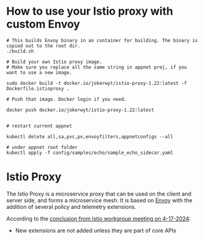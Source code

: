 # How to use your Istio proxy with custom Envoy
```
# This builds Envoy binary in an container for building. The binary is copied out to the root dir.
./build.sh

# Build your own Istio proxy image.
# Make sure you replace all the same string in appnet proj, if you want to use a new image.

sudo docker build -t docker.io/jokerwyt/istio-proxy-1.22:latest -f Dockerfile.istioproxy .

# Push that image. Docker login if you need.

docker push docker.io/jokerwyt/istio-proxy-1.22:latest


# restart current appnet

kubectl delete all,sa,pvc,pv,envoyfilters,appnetconfigs --all

# under appnet root folder
kubectl apply -f config/samples/echo/sample_echo_sidecar.yaml
```

# Istio Proxy

The Istio Proxy is a microservice proxy that can be used on the client and server side, and forms a microservice mesh.
It is based on [Envoy](http://envoyproxy.io) with the addition of several policy and telemetry extensions.

According to the [conclusion from Istio workgroup meeting on 4-17-2024](https://docs.google.com/document/d/1wsa06GGiq1LEGwhkiPP0FKIZJqdAiue-VeBonWAzAyk/edit#heading=h.ma5hboh81yw):

- New extensions are not added unless they are part of core APIs